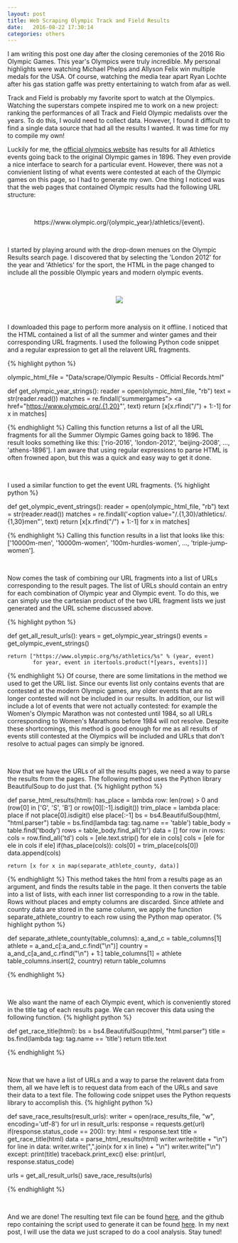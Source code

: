 ```yaml
---
layout: post
title: Web Scraping Olympic Track and Field Results
date:   2016-08-22 17:30:14
categories: others
---
```


I am writing this post one day after the closing ceremonies of the 2016 Rio Olympic Games. This year's Olympics were truly incredible. My personal highlights were watching Michael Phelps and Allyson Felix win multiple medals for the USA. Of course, watching the media tear apart Ryan Lochte after his gas station gaffe was pretty entertaining to watch from afar as well.

Track and Field is probably my favorite sport to watch at the Olympics. Watching the superstars compete inspired me to work on a new project: ranking the performances of all Track and Field Olympic medalists over the years. To do this, I would need to collect data. However, I found it difficult to find a single data source that had all the results I wanted. It was time for my to compile my own!

Luckily for me, the [official olympics website](https://www.olympic.org/olympic-results) has results for all Athletics events going back to the original Olympic games in 1896. They even provide a nice interface to search for a particular event. However, there was not a convienient listing of what events were contested at each of the Olympic games on this page, so I had to generate my own. One thing I noticed was that the web pages that contained Olympic results had the following URL structure:

<br/>

<p align="center">
https://www.olympic.org/{olympic_year}/athletics/{event}.
</p>

<br/>

I started by playing around with the drop-down menues on the Olympic Results search page. I discovered that by selecting the 'London 2012' for the year and 'Athletics' for the sport, the HTML in the page changed to include all the possible Olympic years and modern olympic events.

<br/>

<p align="center">
  <img src="http://joeledger.com/assets/scrape.PNG" />
</p>

<br/>

I downloaded this page to perform more analysis on it offline. I noticed that the HTML contained a list of all the summer and winter games and their corresponding URL fragments. I used the following Python code snippet and a regular expression to get all the relavent URL fragments.

{% highlight python %}

olympic_html_file = "Data/scrape/Olympic Results - Official Records.html"

def get_olympic_year_strings():
    reader = open(olympic_html_file, "rb")
    text = str(reader.read())
    matches = re.findall('summergames"> <a href="https://www.olympic.org/.{1,20}"', text)
    return [x[x.rfind("/") + 1:-1] for x in matches]

{% endhighlight %}
Calling this function returns a list of all the URL fragments for all the Summer Olympic Games going back to 1896. The result looks something like this: ['rio-2016', 'london-2012', 'beijing-2008', ..., 'athens-1896'].
 I am aware that using regular expressions to parse HTML is often frowned apon, but this was a quick and easy way to get it done.

<br/>

 I used a similar function to get the event URL fragments.
{% highlight python %}

def get_olympic_event_strings():
    reader = open(olympic_html_file, "rb")
    text = str(reader.read())
    matches = re.findall('<option value="/.{1,30}/athletics/.{1,30}men"', text)
    return [x[x.rfind("/") + 1:-1] for x in matches]

{% endhighlight %}
Calling this function results in a list that looks like this: ['10000m-men', '10000m-women', '100m-hurdles-women', ..., 'triple-jump-women'].

<br/>

Now comes the task of combining our URL fragments into a list of URLs corresponding to the result pages. The list of URLs should contain an entry for each combination of Olympic year and Olympic event. To do this, we can simply use the cartesian product of the two URL fragment lists we just generated and the URL scheme discussed above.

{% highlight python %}

def get_all_result_urls():
    years = get_olympic_year_strings()
    events = get_olympic_event_strings()

    return ["https://www.olympic.org/%s/athletics/%s" % (year, event)
            for year, event in itertools.product(*[years, events])]

{% endhighlight %}
Of course, there are some limitations in the method we used to get the URL list. Since our events list only contains events that are contested at the modern Olympic games, any older events that are no longer contested will not be included in our results. In addition, our list will include a lot of events that were not actually contested: for example the Women's Olympic Marathon was not contested until 1984, so all URLs corresponding to Women's Marathons before 1984 will not resolve. Despite these shortcomings, this method is good enough for me as all results of events still contested at the Olympics will be included and URLs that don't resolve to actual pages can simply be ignored.

<br/>

Now that we have the URLs of all the results pages, we need a way to parse the results from the pages. The following method uses the Python library BeautifulSoup to do just that.
{% highlight python %}

def parse_html_results(html):
    has_place = lambda row: len(row) > 0 and (row[0] in ['G', 'S', 'B'] or row[0][:-1].isdigit())
    trim_place = lambda place: place if not place[0].isdigit() else place[:-1]
    bs = bs4.BeautifulSoup(html, "html.parser")
    table = bs.find(lambda tag: tag.name == 'table')
    table_body = table.find('tbody')
    rows = table_body.find_all('tr')
    data = []
    for row in rows:
        cols = row.find_all('td')
        cols = [ele.text.strip() for ele in cols]
        cols = [ele for ele in cols if ele]
        if(has_place(cols)):
            cols[0] = trim_place(cols[0])
            data.append(cols)

    return [x for x in map(separate_athlete_county, data)]

{% endhighlight %}
This method takes the html from a results page as an argument, and finds the results table in the page. It then converts the table into a list of lists, with each inner list corresponding to a row in the table. Rows without places and empty columns are discarded. Since athlete and country data are stored in the same column, we apply the function separate_athlete_country to each row using the Python map operator. 
{% highlight python %}

def separate_athlete_county(table_columns):
    a_and_c = table_columns[1]
    athlete = a_and_c[:a_and_c.find("\n")]
    country = a_and_c[a_and_c.rfind("\n") + 1:]
    table_columns[1] = athlete
    table_columns.insert(2, country)
    return table_columns

{% endhighlight %}

<br/>

We also want the name of each Olympic event, which is conveniently stored in the title tag of each results page. We can recover this data using the following function. 
{% highlight python %}

def get_race_title(html):
    bs = bs4.BeautifulSoup(html, "html.parser")
    title = bs.find(lambda tag: tag.name == 'title')
    return title.text

{% endhighlight %}

<br/>

Now that we have a list of URLs and a way to parse the relavent data from them, all we have left is to request data from each of the URLs and save their data to a text file. The following code snippet uses the Python requests library to accomplish this.
{% highlight python %}

def save_race_results(result_urls):
    writer = open(race_results_file, "w", encoding='utf-8')
    for url in result_urls:
        response = requests.get(url)
        if(response.status_code == 200):
            try:
                html = response.text
                title = get_race_title(html)
                data = parse_html_results(html)
                writer.write(title + "\n")
                for line in data:
                    writer.write(",".join(x for x in line) + "\n")
                writer.write("\n")
            except:
                print(title)
                traceback.print_exc()
        else:
            print(url, response.status_code)


urls = get_all_result_urls()
save_race_results(urls)

{% endhighlight %}

<br/>

And we are done! The resulting text file can be found [here](/assets/race_results.txt), and the github repo containing the script used to generate it can be found [here](https://github.com/joewledger/Olympic_Outliers). In my next post, I will use the data we just scraped to do a cool analysis. Stay tuned!
